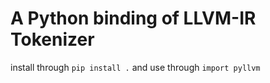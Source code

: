 # A Python binding of LLVM-IR Tokenizer 
install through `pip install .` and use through `import pyllvm`
